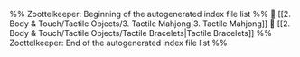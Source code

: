 %% Zoottelkeeper: Beginning of the autogenerated index file list  %%
📄 [[2. Body & Touch/Tactile Objects/3. Tactile Mahjong|3. Tactile Mahjong]]
📄 [[2. Body & Touch/Tactile Objects/Tactile Bracelets|Tactile Bracelets]]
%% Zoottelkeeper: End of the autogenerated index file list  %%
